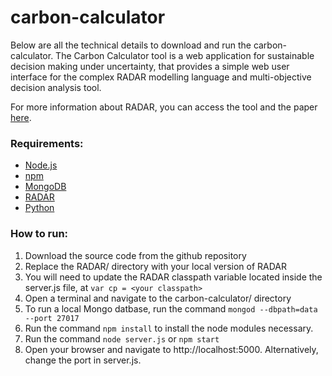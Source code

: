# carbon-calculator

Below are all the technical details to download and run the carbon-calculator. The Carbon Calculator tool is a web application for sustainable decision making under uncertainty, that provides a simple web user interface for the complex RADAR modelling language and multi-objective decision analysis tool.

For more information about RADAR, you can access the tool and the paper [here](http://www0.cs.ucl.ac.uk/staff/S.Busari/RADAR/).

### Requirements:
* [Node.js](https://nodejs.org/en/)
* [npm](https://www.npmjs.com/)
* [MongoDB](https://www.mongodb.com/)
* [RADAR](http://www0.cs.ucl.ac.uk/staff/S.Busari/RADAR/)
* [Python](https://www.python.org/)

### How to run:

1. Download the source code from the github repository
2. Replace the RADAR/ directory with your local version of RADAR
3. You will need to update the RADAR classpath variable located inside the server.js file, at ```var cp = <your classpath>```
4. Open a terminal and navigate to the carbon-calculator/ directory
5. To run a local Mongo datbase, run the command ```mongod --dbpath=data --port 27017```
6. Run the command ```npm install``` to install the node modules necessary.
7. Run the command ```node server.js``` or ```npm start```
8. Open your browser and navigate to http://localhost:5000. Alternatively, change the port in server.js.

